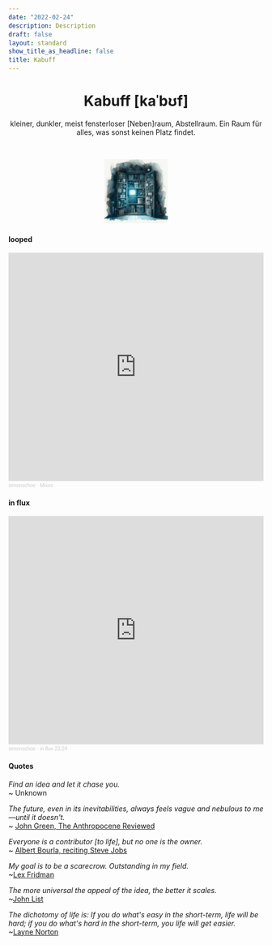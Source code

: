 ```yaml
---
date: "2022-02-24"
description: Description
draft: false
layout: standard
show_title_as_headline: false
title: Kabuff
---
```


<div style="text-align: center;">

# Kabuff [kaˈbʊf]

kleiner, dunkler, meist fensterloser [Neben]raum, Abstellraum. Ein Raum für alles, was sonst keinen Platz findet.

<br>

<p align="center">
  <img src="kabuff.jfif"  width=25% height=25% />
</p>

</div>

<div class="flex-l">
  <div class="w-50-l pr4-l">
    <h4 class="ttu tracked black-30 pv3 mt5 bt b--black-10" style="text-transform: none;">looped</h4>
    <iframe width="100%" height="450" scrolling="no" frameborder="no" allow="autoplay" src="https://w.soundcloud.com/player/?url=https%3A//api.soundcloud.com/playlists/1529168641&color=%23ff5500&auto_play=false&hide_related=false&show_comments=true&show_user=true&show_reposts=false&show_teaser=true"></iframe><div style="font-size: 10px; color: #cccccc;line-break: anywhere;word-break: normal;overflow: hidden;white-space: nowrap;text-overflow: ellipsis; font-family: Interstate,Lucida Grande,Lucida Sans Unicode,Lucida Sans,Garuda,Verdana,Tahoma,sans-serif;font-weight: 100;"><a href="https://soundcloud.com/sims0l0n" title="simonschoe" target="_blank" style="color: #cccccc; text-decoration: none;">simonschoe</a> · <a href="https://soundcloud.com/sims0l0n/sets/mixes" title="Mixes" target="_blank" style="color: #cccccc; text-decoration: none;">Mixes</a></div>
  </div>
  <div class="w-50-l pl4-l">
    <h4 class="ttu tracked black-30 pv3 mt5 bt b--black-10" style="text-transform: none;">in flux</h4>
    <iframe width="100%" height="450" scrolling="no" frameborder="no" allow="autoplay" src="https://w.soundcloud.com/player/?url=https%3A//api.soundcloud.com/playlists/1794583518&color=%23ff5500&auto_play=false&hide_related=false&show_comments=true&show_user=true&show_reposts=false&show_teaser=true"></iframe><div style="font-size: 10px; color: #cccccc;line-break: anywhere;word-break: normal;overflow: hidden;white-space: nowrap;text-overflow: ellipsis; font-family: Interstate,Lucida Grande,Lucida Sans Unicode,Lucida Sans,Garuda,Verdana,Tahoma,sans-serif;font-weight: 100;"><a href="https://soundcloud.com/sims0l0n" title="simonschoe" target="_blank" style="color: #cccccc; text-decoration: none;">simonschoe</a> · <a href="https://soundcloud.com/sims0l0n/sets/in-flux" title="in flux 23:24" target="_blank" style="color: #cccccc; text-decoration: none;">in flux 23:24</a></div>
  </div>
</div>


<div>
  <div class="pr4-l">
    <h4 class="ttu tracked black-30 pv3 mt5 bt b--black-10" style="text-transform: none;">Quotes</h4>
    
*Find an idea and let it chase you.*  
~ Unknown

*The future, even in its inevitabilities, always feels vague and nebulous to me—until it doesn't.*  
~ [John Green, The Anthropocene Reviewed](https://www.goodreads.com/book/show/55145261-the-anthropocene-reviewed)

*Everyone is a contributor [to life], but no one is the owner.*  
~ [Albert Bourla, reciting Steve Jobs](https://youtu.be/Z_LhPMhkEdw?t=4016)

*My goal is to be a scarecrow. Outstanding in my field.*  
~[Lex Fridman](https://twitter.com/lexfridman/status/1337837110687043584)

*The more universal the appeal of the idea, the better it scales.*  
~[John List](https://www.thevoltageeffect.com/)

*The dichotomy of life is: If you do what's easy in the short-term, life will be hard; if you do what's hard in the short-term, you life will get easier.*  
~[Layne Norton](https://youtu.be/K4Ze-Sp6aUE?t=10625)

  </div>
</div>
